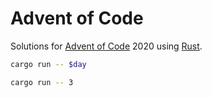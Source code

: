# Advent of Code

Solutions for [Advent of Code](https://adventofcode.com) 2020 using [Rust](https://www.rust-lang.org).

```sh
cargo run -- $day
```

```sh
cargo run -- 3
```
